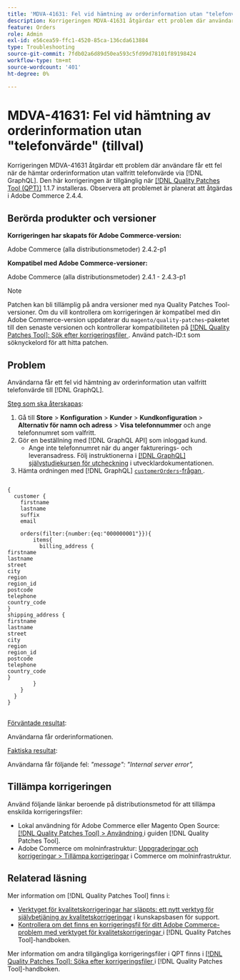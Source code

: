 ```yaml
---
title: 'MDVA-41631: Fel vid hämtning av orderinformation utan "telefonvärde" (tillval)'
description: Korrigeringen MDVA-41631 åtgärdar ett problem där användare får ett fel när de hämtar orderinformation utan valfritt telefonvärde till och med  [!DNL GraphQL]. Den här korrigeringen är tillgänglig när [QPT-verktyget (Quality Patches Tool)](https://experienceleague.adobe.com/en/docs/commerce-operations/tools/quality-patches-tool/quality-patches-tool-to-self-serve-quality-patches) 1.1.7 är installerat. Observera att problemet är planerat att åtgärdas i Adobe Commerce 2.4.4.
feature: Orders
role: Admin
exl-id: e56cea59-ffc1-4520-85ca-136cda613884
type: Troubleshooting
source-git-commit: 7fdb02a6d89d50ea593c5fd99d78101f89198424
workflow-type: tm+mt
source-wordcount: '401'
ht-degree: 0%

---
```


# MDVA-41631: Fel vid hämtning av orderinformation utan &quot;telefonvärde&quot; (tillval)

Korrigeringen MDVA-41631 åtgärdar ett problem där användare får ett fel när de hämtar orderinformation utan valfritt telefonvärde via [!DNL GraphQL]. Den här korrigeringen är tillgänglig när [[!DNL Quality Patches Tool (QPT)]](https://experienceleague.adobe.com/en/docs/commerce-operations/tools/quality-patches-tool/quality-patches-tool-to-self-serve-quality-patches) 1.1.7 installeras. Observera att problemet är planerat att åtgärdas i Adobe Commerce 2.4.4.

## Berörda produkter och versioner

**Korrigeringen har skapats för Adobe Commerce-version:**

Adobe Commerce (alla distributionsmetoder) 2.4.2-p1

**Kompatibel med Adobe Commerce-versioner:**

Adobe Commerce (alla distributionsmetoder) 2.4.1 - 2.4.3-p1

>[!NOTE]
>
>Patchen kan bli tillämplig på andra versioner med nya Quality Patches Tool-versioner. Om du vill kontrollera om korrigeringen är kompatibel med din Adobe Commerce-version uppdaterar du `magento/quality-patches`-paketet till den senaste versionen och kontrollerar kompatibiliteten på [[!DNL Quality Patches Tool]: Sök efter korrigeringsfiler ](https://experienceleague.adobe.com/en/docs/commerce-operations/tools/quality-patches-tool/quality-patches-tool-to-self-serve-quality-patches). Använd patch-ID:t som söknyckelord för att hitta patchen.

## Problem

Användarna får ett fel vid hämtning av orderinformation utan valfritt telefonvärde till [!DNL GraphQL].

<u>Steg som ska återskapas</u>:

1. Gå till **Store** > **Konfiguration** > **Kunder** > **Kundkonfiguration** > **Alternativ för namn och adress** > **Visa telefonnummer** och ange telefonnumret som valfritt.
1. Gör en beställning med [!DNL GraphQL API] som inloggad kund.
   * Ange inte telefonnumret när du anger fakturerings- och leveransadress. Följ instruktionerna i [[!DNL GraphQL] självstudiekursen för utcheckning](https://developer.adobe.com/commerce/webapi/graphql/tutorials/checkout/) i utvecklardokumentationen.
1. Hämta ordningen med [!DNL GraphQL] [`customerOrders`-frågan ](https://developer.adobe.com/commerce/webapi/graphql/schema/customer/queries/orders/).

<pre>
<code class="language-graphql">
{
  customer {
    firstname
    lastname
    suffix
    email

    orders(filter:{number:{eq:"000000001"}}){
        items{
          billing_address {
firstname
lastname
street
city
region
region_id
postcode
telephone
country_code
}
shipping_address {
firstname
lastname
street
city
region
region_id
postcode
telephone
country_code
}
        }
    }
  }
}
</code>
</pre>

<u>Förväntade resultat</u>:

Användarna får orderinformationen.

<u>Faktiska resultat</u>:

Användarna får följande fel: *&quot;message&quot;: &quot;Internal server error&quot;,*

## Tillämpa korrigeringen

Använd följande länkar beroende på distributionsmetod för att tillämpa enskilda korrigeringsfiler:

* Lokal användning för Adobe Commerce eller Magento Open Source: [[!DNL Quality Patches Tool] > Användning ](/help/tools/quality-patches-tool/usage.md) i guiden [!DNL Quality Patches Tool].
* Adobe Commerce om molninfrastruktur: [Uppgraderingar och korrigeringar > Tillämpa korrigeringar](https://experienceleague.adobe.com/docs/commerce-cloud-service/user-guide/develop/upgrade/apply-patches.html) i Commerce om molninfrastruktur.

## Relaterad läsning

Mer information om [!DNL Quality Patches Tool] finns i:

* [Verktyget för kvalitetskorrigeringar har släppts: ett nytt verktyg för självbetjäning av kvalitetskorrigeringar](https://experienceleague.adobe.com/en/docs/commerce-operations/tools/quality-patches-tool/quality-patches-tool-to-self-serve-quality-patches) i kunskapsbasen för support.
* [Kontrollera om det finns en korrigeringsfil för ditt Adobe Commerce-problem med verktyget för kvalitetskorrigeringar ](/help/tools/quality-patches-tool/patches-available-in-qpt/check-patch-for-magento-issue-with-magento-quality-patches.md) i [!DNL Quality Patches Tool]-handboken.

Mer information om andra tillgängliga korrigeringsfiler i QPT finns i [[!DNL Quality Patches Tool]: Söka efter korrigeringsfiler ](https://experienceleague.adobe.com/tools/commerce-quality-patches/index.html) i [!DNL Quality Patches Tool]-handboken.

